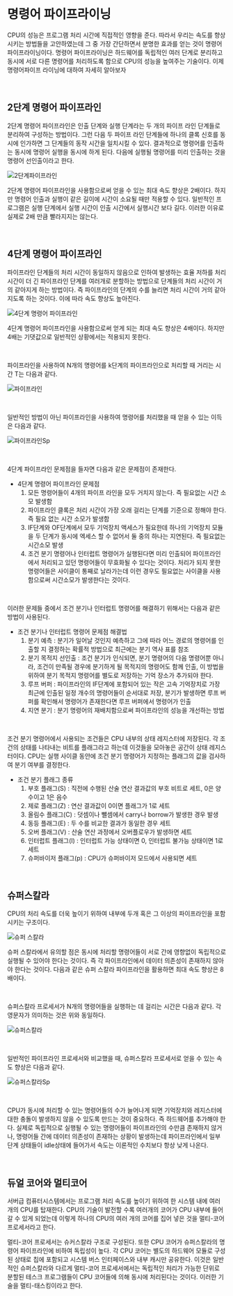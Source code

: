 # 명령어 파이프라이닝

CPU의 성능은 프로그램 처리 시간에 직접적인 영향을 준다. 따라서 우리는 속도를 향상시키는 방법들을 고안하였는데 그 중 가장 간단하면서 분명한 효과를 얻는 것이 명령어 파이프라이닝이다. 명령어 파이프라이닝은 하드웨어를 독립적인 여러 단계로 분리하고 동시에 서로 다른 명령어를 처리하도록 함으로 CPU의 성능을 높여주는 기술이다. 이제 명령어파이프 라이닝에 대하여 자세히 알아보자

<br>



## 2단계 명령어 파이프라인

2단계 명령어 파이프라인은 인출 단계와 실행 단계라는 두 개의 파이프 라인 단계들로 분리하여 구성하는 방법이다. 그런 다음 두 파이프 라인 단계들에 하나의 클록 신호를 동시에 인가하면 그 단계들의 동작 시간을 일치시킬 수 있다. 결과적으로 명령어를 인출하는 동시에 명령어 실행을 동시에 하게 된다. 다음에 실행될 명령어를 미리 인출하는 것을 명령어 선인출이라고 한다.

<img src="https://github.com/hansanguk0222/Computer_Architecture/blob/master/git%EC%9E%90%EB%A3%8C/CPU/2%EB%8B%A8%EA%B3%84%ED%8C%8C%EC%9D%B4%ED%94%84%EB%9D%BC%EC%9D%B8.jpg?raw=true" alt="2단계파이프라인"  />

2단계 명령어 파이프라인을 사용함으로써 얻을 수 있는 최대 속도 향상은 2배이다. 하지만 명령어 인출과 실행이 같은 길이에 시간이 소요될 때만 적용할 수 있다. 일반적인 프로그램은 실행 단계에서 실행 시간이 인출 시간에서 실행시간 보다 길다. 이러한 이유로 실제로 2배 만큼 빨라지지는 않는다.

<br>



## 4단계 명령어 파이프라인

파이프라인 단계들의 처리 시간이 동일하지 않음으로 인하여 발생하는 효율 저하를 처리 시간이 더 긴 파이프라인 단계를 여러개로 분할하는 방법으로 단계들의 처리 시간이 거의 같아지게 하는 방법이다. 즉 파이프라인의 단계의 수를 늘리면 처리 시간이 거의 같아지도록 하는 것이다. 이에 따라 속도 향상도 높아진다.

![4단계 명령어 파이프라인](https://github.com/hansanguk0222/Computer_Architecture/blob/master/git%EC%9E%90%EB%A3%8C/CPU/4%EB%8B%A8%EA%B3%84%ED%8C%8C%EC%9D%B4%ED%94%84%EB%9D%BC%EC%9D%B8.jpg?raw=true)

4단계 명령어 파이프라인을 사용함으로써 얻게 되는 최대 속도 향상은 4배이다. 하지만 4배는 기댓값으로 일반적인 상황에서는 적용되지 못한다.

<br>

파이프라인을 사용하여 N개의 명령어를 k단계의 파이프라인으로 처리할 때 거리는 시간 T는 다음과 같다.

![파이프라인](https://github.com/hansanguk0222/Computer_Architecture/blob/master/git%EC%9E%90%EB%A3%8C/CPU/%ED%8C%8C%EC%9D%B4%ED%94%84%EB%9D%BC.gif?raw=true)

<br>

일반적인 방법이 아닌 파이프라인을 사용하여 명령어를 처리했을 때 얻을 수 있는 이득은 다음과 같다.

![파이프라인Sp](https://github.com/hansanguk0222/Computer_Architecture/blob/master/git%EC%9E%90%EB%A3%8C/CPU/%ED%8C%8C%EC%9D%B4%ED%94%84%EB%9D%BC%EC%9D%B8Sp.gif?raw=true)

<br>

4단계  파이프라인 문제점을 들자면 다음과 같은 문제점이 존재한다.

* 4단계 명령어 파이프라인 문제점
  1. 모든 명령어들이 4개의 파이프 라인을 모두 거치지 않는다. 즉 필요없는 시간 소모 발생함
  2. 파이프라인 클록은 처리 시간이 가장 오래 걸리는 단계를 기준으로 정해야 한다. 즉 필요 없는 시간 소모가 발생함
  3. IF단계와 OF단계에서 모두 기억장치 액세스가 필요한데 하나의 기억장치 모듈을 두 단계가 동시에 엑세스 할 수 없어서 둘 중의 하나는 지연된다. 즉 필요없는 시간소모 발생
  4. 조건 분기 명령어나 인터럽트 명령어가 실행된다면 미리 인출되어 파이프라인에서 처리되고 있던 명령어들이 무효화될 수 있다는 것이다. 처리가 되지 못한 명령어들은 사이클이 통째로 날라가는데 이런 경우도 필요없는 사이클을 사용함으로써 시간소모가 발생한다는 것이다.

<br>

이러한 문제들 중에서 조건 분기나 인터럽트 명령어를 해결하기 위해서는 다음과 같은 방법이 사용된다. 

* 조건 분기나 인터럽트 명령어 문제점 해결법
  1. 분기 예측 : 분기가 일어날 것인지 예측하고 그에 따라 어느 경로의 명령어를 인출할 지 결정하는 확률적 방법으로 최근에는 분기 역사 표를 참조
  2. 분기 목적지 선인출 : 조건 분기가 인식되면, 분기 명령어의 다음 명령어뿐 아니라, 조건이 만족될 경우에 분기하게 될 목적지의 명령어도 함께 인출, 이 방법을 위하여 분기 목적지 명령어를 별도로 저장하는 기억 장소가 추가되야 한다.
  3. 루프 버퍼 : 파이프라인의 IF단계에 포함되어 있는 작은 고속 기억장치로 가장 최근에 인출된 일정 개수의 명령어들이 순서대로 저장, 분기가 발생하면 루프 버퍼를 확인해서 명령어가 존재한다면 루프 버퍼에서 명령어가 인출
  4. 지연 분기 : 분기 명령어의 재배치함으로써 파이프라인의 성능을 개선하는 방법

<br>

조건 분기 명령어에서 사용되는 조건들은 CPU 내부의 상태 레지스터에 저장된다. 각 조건의 상태를 나타내는 비트를 플래그라고 하는데 이것들을 모아놓은 공간이 상태 레지스터이다. CPU는 실행 사이클 동안에 조건 분기 명령어가 지정하는 플래그의 값을 검사하여 분기 여부를 결정한다.

* 조건 분기 플래그 종류
  1. 부호 플래그(S) : 직전에 수행된 산술 연산 결과값의 부호 비트로 세트, 0은 양수이고 1은 음수
  2. 제로 플래그(Z) : 연산 결과값이 0이면 플래그가 1로 세트
  3. 올림수 플래그(C) : 덧셈이나 뺄셈에서 carry나 borrow가 발생한 경우 발생
  4. 동등 플래그(E) : 두 수를 비교한 결과가 동일한 경우 세트
  5. 오버 플래그(V) : 산술 연산 과정에서 오버플로우가 발생하면 세트
  6. 인터럽트 플래그(I) : 인터럽트 가능 상태이면 0, 인터럽트 불가능 상태이면 1로 세트
  7. 슈퍼바이저 플래그(p) : CPU가 슈퍼바이저 모드에서 사용되면 세트

<br>



## 슈퍼스칼라

CPU의 처리 속도를 더욱 높이기 위하여 내부에 두개 혹은 그 이상의 파이프라인을 포함시키는 구조이다. 

![슈퍼 스칼라](https://github.com/hansanguk0222/Computer_Architecture/blob/master/git%EC%9E%90%EB%A3%8C/CPU/%EC%8A%88%ED%8D%BC%EC%8A%A4%EC%B9%BC%EB%9D%BC.jpg?raw=true)

슈퍼 스칼라에서 유의할 점은 동시에 처리할 명령어들이 서로 간에 영향없이 독립적으로 실행될 수 있어야 한다는 것이다. 즉 각 파이프라인에서 데이터 의존성이 존재하지 않아야 한다는 것이다. 다음과 같은 슈퍼 스칼라 파이프라인을 활용하면 최대 속도 향상은 8배이다.

<br>

슈퍼스칼라 프로세서가 N개의 명령어들을 실행하는 데 걸리는 시간은 다음과 같다. 각 영문자가 의미하는 것은 위와 동일하다.

![슈퍼스칼라](https://github.com/hansanguk0222/Computer_Architecture/blob/master/git%EC%9E%90%EB%A3%8C/CPU/%EC%8A%88%ED%8D%BC%EC%8A%A4%EC%B9%BC%EB%9D%BC.gif?raw=true)

<br>

일반적인 파이프라인 프로세서와 비교했을 때, 슈퍼스칼라 프로세서로 얻을 수 있는 속도 향상은 다음과 같다.

![슈퍼스칼라Sp](https://github.com/hansanguk0222/Computer_Architecture/blob/master/git%EC%9E%90%EB%A3%8C/CPU/%EC%8A%88%ED%8D%BC%EC%8A%A4%EC%B9%BC%EB%9D%BCSp.gif?raw=true)

<br>

CPU가 동시에 처리할 수 있는 명령어들의 수가 늘어나게 되면 기억장치와 레지스터에 대한 충돌이 발생하지 않을 수 있도록 만드는 것이 중요하다. 즉 하드웨어를 추가해야 한다. 실제로 독립적으로 실행될 수 있는 명령어들이 파이프라인의 수만큼 존재하지 않거나, 명령어들 간에 데이터 의존성이 존재하는 상황이 발생하는데 파이프라인에서 일부 단계 상태들이 idle상태에 들어가서 속도는 이론적인 수치보다 항상 낮게 나온다.

<br>



## 듀얼 코어와 멀티코어

서버급 컴퓨터시스템에서는 프로그램 처리 속도를 높이기 위하여 한 시스템 내에 여러 개의 CPU를 탑재한다. CPU의 기술이 발전할 수록 여러개의 코어가 CPU 내부에 들어갈 수 있게 되었는데 이렇게 하나의 CPU의 여러 개의 코어를 집어 넣은 것을 멀티-코어 프로세서라고 한다. 



멀티-코어 프로세서는 슈커스칼라 구조로 구성된다. 또한 CPU 코어가  슈퍼스칼라의 명령어 파이프라인에 비하여 독립성이 높다. 각 CPU 코어는 별도의 하드웨어 모듈로 구성된 상태로 칩에 포함되고 시스템 버스 인터페이스와 내부 캐시만 공유한다. 이것은 일반적인 슈퍼스칼라와 다르게 멀티-코어 프로세서에서는 독립적인 처리가 가능한 단위로 분할된 테스크 프로그램들이 CPU 코어들에 의해 동시에 처리된다는 것이다. 이러한 기술을 멀티-태스킹이라고 한다.